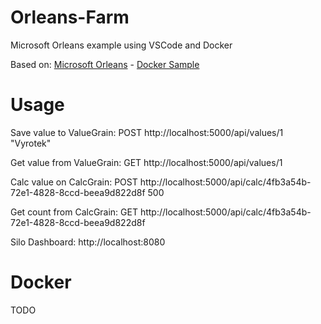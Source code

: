 # Orleans-Farm
Microsoft Orleans example using VSCode and Docker

Based on: [Microsoft Orleans](https://github.com/dotnet/orleans) - [Docker Sample](https://github.com/dotnet/orleans/tree/master/Samples/2.0/docker-aspnet-core)

# Usage
Save value to ValueGrain: POST http://localhost:5000/api/values/1 "Vyrotek"

Get value from ValueGrain: GET http://localhost:5000/api/values/1

Calc value on CalcGrain: POST http://localhost:5000/api/calc/4fb3a54b-72e1-4828-8ccd-beea9d822d8f 500

Get count from CalcGrain: GET http://localhost:5000/api/calc/4fb3a54b-72e1-4828-8ccd-beea9d822d8f

Silo Dashboard: http://localhost:8080

# Docker
TODO
